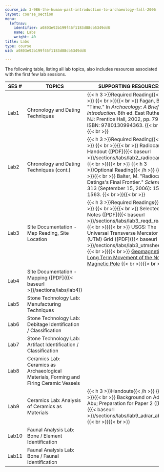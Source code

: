 ```yaml
---
course_id: 3-986-the-human-past-introduction-to-archaeology-fall-2006
layout: course_section
menu:
  leftnav:
    identifier: a0803e92b199f46f1183d88cb5349dd8
    name: Labs
    weight: 40
title: Labs
type: course
uid: a0803e92b199f46f1183d88cb5349dd8

---
```


The following table, listing all lab topics, also includes resources associated with the first few lab sessions.

| SES # | TOPICS | SUPPORTING RESOURCES |
| --- | --- | --- |
| Lab1 | Chronology and Dating Techniques | {{< h 3 >}}Required Reading{{< /h >}} {{< br >}}{{< br >}} Fagan, B. M. "Time." In _Archaeology: A Brief Introduction_. 8th ed. East Rutherford, NJ: Prentice Hall, 2002, pp. 79-97. ISBN: 9780130994363. {{< br >}}{{< br >}}  |
| Lab2 | Chronology and Dating Techniques (cont.) | {{< h 3 >}}Required Reading{{< /h >}} {{< br >}}{{< br >}} Radiocarbon Handout ([PDF]({{< baseurl >}}/sections/labs/lab2_radiocarbon)) {{< br >}}{{< br >}} {{< h 3 >}}Optional Reading{{< /h >}} {{< br >}}{{< br >}} Balter, M. "Radiocarbon Datings's Final Frontier." _Science_ 313 (September 15, 2006): 1560-1563. {{< br >}}{{< br >}}  |
| Lab3 | Site Documentation - Map Reading, Site Location | {{< h 3 >}}Required Readings{{< /h >}} {{< br >}}{{< br >}} Selected Notes ([PDF]({{< baseurl >}}/sections/labs/lab3_reqd_readin)) {{< br >}}{{< br >}} USGS: The Universal Transverse Mercator (UTM) Grid ([PDF]({{< baseurl >}}/sections/labs/lab3_utmsheet)) {{< br >}}{{< br >}} [Geomagnetism: Long Term Movement of the North Magnetic Pole](http://www.ngdc.noaa.gov/geomag/GeomagneticPoles.shtml) {{< br >}}{{< br >}}  |
| Lab4 | Site Documentation - Mapping ([PDF]({{< baseurl >}}/sections/labs/lab4)) | &nbsp; |
| Lab5 | Stone Technology Lab: Manufacturing Techniques | &nbsp; |
| Lab6 | Stone Technology Lab: Debitage Identification / Classification | &nbsp; |
| Lab7 | Stone Technology Lab: Artifact Identification / Classification | &nbsp; |
| Lab8 | Ceramics Lab: Ceramics as Archaeological Materials, Forming and Firing Ceramic Vessels | &nbsp; |
| Lab9 | Ceramics Lab: Analysis of Ceramics as Materials | {{< h 3 >}}Handouts{{< /h >}} {{< br >}}{{< br >}} Background on Adrar Abu; Preparation for Paper 2 ([PDF]({{< baseurl >}}/sections/labs/lab9_adrar_abu)) {{< br >}}{{< br >}}  |
| Lab10 | Faunal Analysis Lab: Bone / Element Identification | &nbsp; |
| Lab11 | Faunal Analysis Lab: Bone / Faunal Identification |